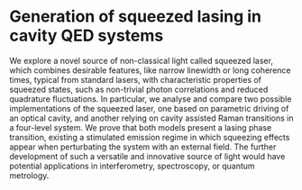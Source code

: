# Generation of squeezed lasing in cavity QED systems
We explore a novel source of non-classical light called squeezed laser, which combines desirable features, like narrow linewidth or long coherence times, typical from standard lasers, with characteristic properties of squeezed states, such as non-trivial photon correlations and reduced quadrature fluctuations. In particular, we analyse and compare two possible implementations of the squeezed laser, one based on parametric driving of an optical cavity, and another relying on cavity assisted Raman transitions in a four-level system. We prove that both models present a lasing phase transition, existing a stimulated emission regime in which squeezing effects appear when perturbating the system with an external field. The further development of such a versatile and innovative source of light would have potential applications in interferometry, spectroscopy, or quantum metrology. 
